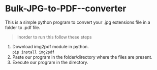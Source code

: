 # Bulk-JPG-to-PDF--converter
This is a simple python program to convert your .jpg extensions file in a folder to .pdf file. 

> Inorder to run this follow these steps
1. Download img2pdf module in python.  
      `pip install img2pdf`
2. Paste our program in the folder/directory where the files are present.
3. Execute our program in the directory.
